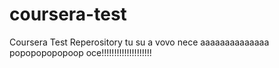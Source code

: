 # coursera-test
Coursera Test Reperository
tu su
a vovo nece aaaaaaaaaaaaaa
popopopopopoop
oce!!!!!!!!!!!!!!!!!!!!
